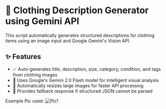 # 🧥 Clothing Description Generator using Gemini API

This script automatically generates structured descriptions for clothing items using an image input and Google Gemini's Vision API.

## ✨ Features

- ✅ Auto-generates title, description, size, category, condition, and tags from clothing images
- 🧠 Uses Google's Gemini 2.0 Flash model for intelligent visual analysis
- 📏 Automatically resizes large images for faster API processing
- 🔄 Provides fallback response if structured JSON cannot be parsed

Example Pic used:
![Pic1](https://github.com/user-attachments/assets/a24a52c0-203c-4478-97ae-89ec24a11db8)
